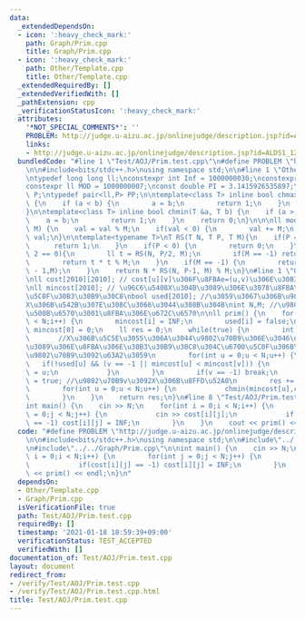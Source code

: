 ```yaml
---
data:
  _extendedDependsOn:
  - icon: ':heavy_check_mark:'
    path: Graph/Prim.cpp
    title: Graph/Prim.cpp
  - icon: ':heavy_check_mark:'
    path: Other/Template.cpp
    title: Other/Template.cpp
  _extendedRequiredBy: []
  _extendedVerifiedWith: []
  _pathExtension: cpp
  _verificationStatusIcon: ':heavy_check_mark:'
  attributes:
    '*NOT_SPECIAL_COMMENTS*': ''
    PROBLEM: http://judge.u-aizu.ac.jp/onlinejudge/description.jsp?id=ALDS1_12_A&lang=jp
    links:
    - http://judge.u-aizu.ac.jp/onlinejudge/description.jsp?id=ALDS1_12_A&lang=jp
  bundledCode: "#line 1 \"Test/AOJ/Prim.test.cpp\"\n#define PROBLEM \"http://judge.u-aizu.ac.jp/onlinejudge/description.jsp?id=ALDS1_12_A&lang=jp\"\
    \n\n#include<bits/stdc++.h>\nusing namespace std;\n\n#line 1 \"Other/Template.cpp\"\
    \ntypedef long long ll;\nconstexpr int Inf = 1000000030;\nconstexpr ll INF= 2000000000000000000;\n\
    constexpr ll MOD = 1000000007;\nconst double PI = 3.1415926535897;\ntypedef pair<ll,ll>\
    \ P;\ntypedef pair<ll,P> PP;\n\ntemplate<class T> inline bool chmax(T &a, T b)\
    \ {\n    if (a < b) {\n        a = b;\n        return 1;\n    }\n    return 0;\n\
    }\n\ntemplate<class T> inline bool chmin(T &a, T b) {\n    if (a > b) {\n    \
    \    a = b;\n        return 1;\n    }\n    return 0;\n}\n\n\nll mod(ll val, ll\
    \ M) {\n    val = val % M;\n    if(val < 0) {\n        val += M;\n    }\n    return\
    \ val;\n}\n\ntemplate<typename T>\nT RS(T N, T P, T M){\n    if(P == 0) {\n  \
    \      return 1;\n    }\n    if(P < 0) {\n        return 0;\n    }\n    if(P %\
    \ 2 == 0){\n        ll t = RS(N, P/2, M);\n        if(M == -1) return t * t;\n\
    \        return t * t % M;\n    }\n    if(M == -1) {\n        return N * RS(N,P\
    \ - 1,M);\n    }\n    return N * RS(N, P-1, M) % M;\n}\n#line 1 \"Graph/Prim.cpp\"\
    \nll cost[2010][2010]; // cost[u][v]\u306F\u8FBAe=(u,v)\u306E\u30B3\u30B9\u30C8\
    \nll mincost[2010]; // \u96C6\u5408X\u304B\u3089\u306E\u3078\u8FBA\u306E\u6700\
    \u5C0F\u30B3\u30B9\u30C8\nbool used[2010]; //\u3059\u3067\u306B\u9802\u70B9i\u304C\
    X\u306B\u542B\u307E\u308C\u3066\u3044\u308B\u304B\nint N,M; //\u9802\u70B9\u306E\
    \u500B\u6570\u3001\u8FBA\u306E\u672C\u6570\n\nll prim() {\n    for(int i = 0;i\
    \ < N;i++) {\n        mincost[i] = INF;\n        used[i] = false;\n    }\n   \
    \ mincost[0] = 0;\n    ll res = 0;\n    while(true) {\n        int v = -1;\n \
    \       //X\u306B\u5C5E\u3055\u306A\u3044\u9802\u70B9\u306E\u3046\u3061X\u304B\
    \u3089\u306E\u8FBA\u306E\u30B3\u30B9\u30C8\u304C\u6700\u5C0F\u306B\u306A\u308B\
    \u9802\u70B9\u3092\u63A2\u3059\n        for(int u = 0;u < N;u++) {\n         \
    \   if(!used[u] && (v == -1 || mincost[u] < mincost[v])) {\n                v\
    \ = u;\n            }\n        }\n        if(v == -1) break;\n        used[v]\
    \ = true; //\u9802\u70B9v\u3092X\u306B\u8FFD\u52A0\n        res += mincost[v];\n\
    \        for(int u = 0;u < N;u++) {\n            chmin(mincost[u],cost[v][u]);\n\
    \        }\n    }\n    return res;\n}\n#line 8 \"Test/AOJ/Prim.test.cpp\"\n\n\
    int main() {\n    cin >> N;\n    for(int i = 0;i < N;i++) {\n        for(int j\
    \ = 0;j < N;j++) {\n            cin >> cost[i][j];\n            if(cost[i][j]\
    \ == -1) cost[i][j] = INF;\n        }\n    }\n    cout << prim() << endl;\n}\n"
  code: "#define PROBLEM \"http://judge.u-aizu.ac.jp/onlinejudge/description.jsp?id=ALDS1_12_A&lang=jp\"\
    \n\n#include<bits/stdc++.h>\nusing namespace std;\n\n#include\"../../Other/Template.cpp\"\
    \n#include\"../../Graph/Prim.cpp\"\n\nint main() {\n    cin >> N;\n    for(int\
    \ i = 0;i < N;i++) {\n        for(int j = 0;j < N;j++) {\n            cin >> cost[i][j];\n\
    \            if(cost[i][j] == -1) cost[i][j] = INF;\n        }\n    }\n    cout\
    \ << prim() << endl;\n}\n"
  dependsOn:
  - Other/Template.cpp
  - Graph/Prim.cpp
  isVerificationFile: true
  path: Test/AOJ/Prim.test.cpp
  requiredBy: []
  timestamp: '2021-01-18 18:59:39+09:00'
  verificationStatus: TEST_ACCEPTED
  verifiedWith: []
documentation_of: Test/AOJ/Prim.test.cpp
layout: document
redirect_from:
- /verify/Test/AOJ/Prim.test.cpp
- /verify/Test/AOJ/Prim.test.cpp.html
title: Test/AOJ/Prim.test.cpp
---
```

